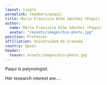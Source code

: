 ```yaml
---
layout: single
permalink: /members/paqui/
title: María Francisca Alba Sánchez (Paqui)
author:
  name: María Francisca Alba Sánchez (Paqui)
  avatar: "/assets/images/bio-photo.jpg"
position: Professor
affiliation: Universidad de Granada
country: Spain
header:
  teaser: assets/images/bio-photo.jpg
---
```


Paqui is palynologist.

Her research interest are....
